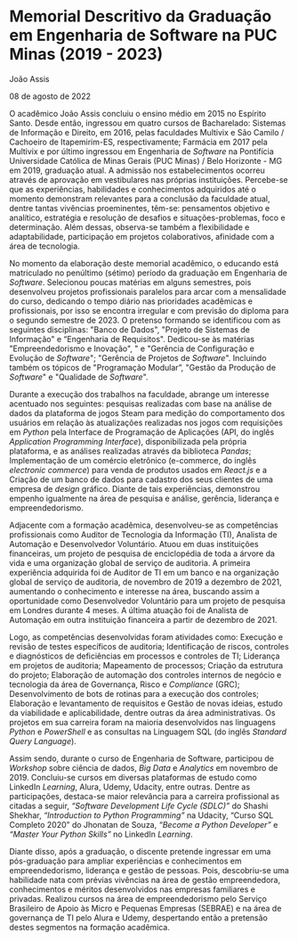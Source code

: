 # Memorial Descritivo da Graduação em Engenharia de Software na PUC Minas (2019 - 2023)

João Assis

08 de agosto de 2022

O acadêmico João Assis concluiu o ensino médio em 2015 no Espírito Santo. Desde então, ingressou em quatro cursos de Bacharelado: Sistemas de Informação e Direito, em 2016, pelas faculdades Multivix e São Camilo / Cachoeiro de Itapemirim-ES, respectivamente; Farmácia em 2017 pela Multivix e por último ingressou em Engenharia de *Software* na Pontifícia Universidade Católica de Minas Gerais (PUC Minas) / Belo Horizonte - MG em 2019, graduação atual. A admissão nos estabelecimentos ocorreu através de aprovação em vestibulares nas próprias instituições. Percebe-se que as experiências, habilidades e conhecimentos adquiridos até o momento demonstram relevantes para a conclusão da faculdade atual, dentre tantas vivências proeminentes, têm-se: pensamentos objetivo e analítico, estratégia e resolução de desafios e situações-problemas, foco e determinação. Além dessas, observa-se também a flexibilidade e adaptabilidade, participação em projetos colaborativos, afinidade com a área de tecnologia.

No momento da elaboração deste memorial acadêmico, o educando está matriculado no penúltimo (sétimo) período da graduação em Engenharia de *Software*. Selecionou poucas matérias em alguns semestres, pois desenvolveu projetos profissionais paralelos para arcar com a mensalidade do curso, dedicando o tempo diário nas prioridades acadêmicas e profissionais, por isso se encontra irregular e com previsão do diploma para o segundo semestre de 2023. O pretenso formando se identificou com as seguintes disciplinas: "Banco de Dados", "Projeto de Sistemas de Informação" e “Engenharia de Requisitos". Dedicou-se às matérias "Empreendedorismo e Inovação", " e "Gerência de Configuração e Evolução de *Software*"; "Gerência de Projetos de *Software*". Incluindo também os tópicos de "Programação Modular”, "Gestão da Produção de *Software*" e "Qualidade de *Software*".

Durante a execução dos trabalhos na faculdade, abrange um interesse acentuado nos seguintes: pesquisas realizadas com base na análise de dados da plataforma de jogos Steam para medição do comportamento dos usuários em relação às atualizações realizadas nos jogos com requisições em *Python* pela Interface de Programação de Aplicações (API, do inglês *Application Programming Interface*), disponibilizada pela própria plataforma, e as análises realizadas através da biblioteca *Pandas*; Implementação de um comércio eletrônico (e-commerce, do inglês *electronic commerce*) para venda de produtos usados em *React.js* e a Criação de um banco de dados para cadastro dos seus clientes de uma empresa de *design* gráfico. Diante de tais experiências, demonstrou empenho igualmente na área de pesquisa e análise, gerência, liderança e empreendedorismo.

Adjacente com a formação acadêmica, desenvolveu-se as competências profissionais como Auditor de Tecnologia da Informação (TI), Analista de Automação e Desenvolvedor Voluntário. Atuou em duas instituições financeiras, um projeto de pesquisa de enciclopédia de toda a árvore da vida e uma organização global de serviço de auditoria. A primeira experiência adquirida foi de Auditor de TI em um banco e na organização global de serviço de auditoria, de novembro de 2019 a dezembro de 2021, aumentando o conhecimento e interesse na área, buscando assim a oportunidade como Desenvolvedor Voluntário para um projeto de pesquisa em Londres durante 4 meses. A última atuação foi de Analista de Automação em outra instituição financeira a partir de dezembro de 2021.

Logo, as competências desenvolvidas foram atividades como: Execução e revisão de testes específicos de auditoria; Identificação de riscos, controles e diagnósticos de deficiências em processos e controles de TI; Liderança em projetos de auditoria; Mapeamento de processos; Criação da estrutura do projeto; Elaboração de automação dos controles internos de negócio e tecnologia da área de Governança, Risco e *Compliance* (GRC); Desenvolvimento de bots de rotinas para a execução dos controles; Elaboração e levantamento de requisitos e Gestão de novas ideias, estudo da viabilidade e aplicabilidade, dentre outras da área administrativas. Os projetos em sua carreira foram na maioria desenvolvidos nas linguagens *Python* e *PowerShell* e as consultas na Linguagem SQL (do inglês *Standard Query Language*).

Assim sendo, durante o curso de Engenharia de Software, participou de *Workshop* sobre ciência de dados, *Big Data* e *Analytics* em novembro de 2019. Concluiu-se cursos em diversas plataformas de estudo como LinkedIn *Learning*, Alura, Udemy, Udacity, entre outras. Dentre as participações, destaca-se maior relevância para a carreira profissional as citadas a seguir, *“Software Development Life Cycle (SDLC)”* do Shashi Shekhar, *“Introduction to Python Programming”* na Udacity, “Curso SQL Completo 2020” do Jhonatan de Souza, *“Become a Python Developer”* e *“Master Your Python Skills”* no LinkedIn *Learning*.

Diante disso, após a graduação, o discente pretende ingressar em uma pós-graduação para ampliar experiências e conhecimentos em empreendedorismo, liderança e gestão de pessoas. Pois, descobriu-se uma habilidade nata com prévias vivências na área de gestão empreendedora, conhecimentos e méritos desenvolvidos nas empresas familiares e privadas. Realizou cursos na área de empreendedorismo pelo Serviço Brasileiro de Apoio às Micro e Pequenas Empresas (SEBRAE) e na área de governança de TI pelo Alura e Udemy, despertando então a pretensão destes segmentos na formação acadêmica.


